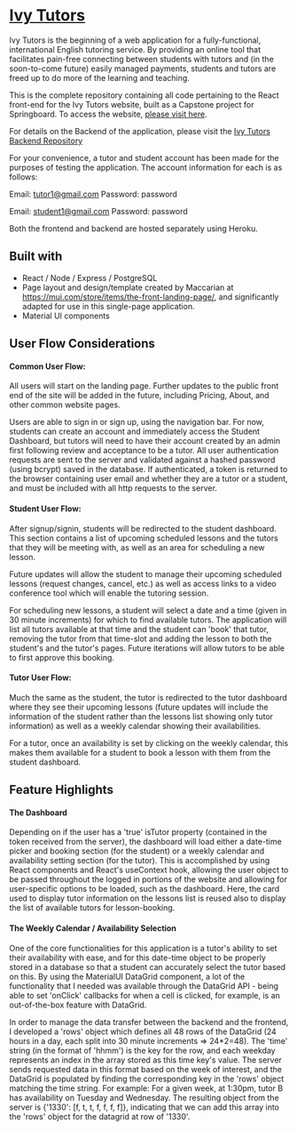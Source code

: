 # [Ivy Tutors](https://ivy-tutors.herokuapp.com/)

Ivy Tutors is the beginning of a web application for a fully-functional, international English tutoring service. By providing an online tool that facilitates pain-free connecting between students with tutors and (in the soon-to-come future) easily managed payments, students and tutors are freed up to do more of the learning and teaching. 

This is the complete repository containing all code pertaining to the React front-end for the Ivy Tutors website, built as a Capstone project for Springboard. To access the website, [please visit here](https://ivy-tutors.herokuapp.com/). 

For details on the Backend of the application, please visit the [Ivy Tutors Backend Repository](https://github.com/MMahoney6713/IvyTutorsBackend)

For your convenience, a tutor and student account has been made for the purposes of testing the application. The account information for each is as follows:

Email: tutor1@gmail.com
Password: password

Email: student1@gmail.com
Password: password

Both the frontend and backend are hosted separately using Heroku.

## Built with

- React / Node / Express / PostgreSQL
- Page layout and design/template created by Maccarian at https://mui.com/store/items/the-front-landing-page/, and significantly adapted for use in this single-page application. 
- Material UI components

## User Flow Considerations

#### Common User Flow:
All users will start on the landing page. Further updates to the public front end of the site will be added in the future, including Pricing, About, and other common website pages. 

Users are able to sign in or sign up, using the navigation bar. For now, students can create an account and immediately access the Student Dashboard, but tutors will need to have their account created by an admin first following review and acceptance to be a tutor. All user authentication requests are sent to the server and validated against a hashed password (using bcrypt) saved in the database. If authenticated, a token is returned to the browser containing user email and whether they are a tutor or a student, and must be included with all http requests to the server.

#### Student User Flow:
After signup/signin, students will be redirected to the student dashboard. This section contains a list of upcoming scheduled lessons and the tutors that they will be meeting with, as well as an area for scheduling a new lesson. 

Future updates will allow the student to manage their upcoming scheduled lessons (request changes, cancel, etc.) as well as access links to a video conference tool which will enable the tutoring session. 

For scheduling new lessons, a student will select a date and a time (given in 30 minute increments) for which to find available tutors. The application will list all tutors available at that time and the student can 'book' that tutor, removing the tutor from that time-slot and adding the lesson to both the student's and the tutor's pages. Future iterations will allow tutors to be able to first approve this booking. 

#### Tutor User Flow:
Much the same as the student, the tutor is redirected to the tutor dashboard where they see their upcoming lessons (future updates will include the information of the student rather than the lessons list showing only tutor information) as well as a weekly calendar showing their availabilities.

For a tutor, once an availability is set by clicking on the weekly calendar, this makes them available for a student to book a lesson with them from the student dashboard. 

## Feature Highlights

#### The Dashboard
Depending on if the user has a 'true' isTutor property (contained in the token received from the server), the dashboard will load either a date-time picker and booking section (for the student) or a weekly calendar and availability setting section (for the tutor). This is accomplished by using React components and React's useContext hook, allowing the user object to be passed throughout the logged in portions of the website and allowing for user-specific options to be loaded, such as the dashboard. Here, the card used to display tutor information on the lessons list is reused also to display the list of available tutors for lesson-booking. 

#### The Weekly Calendar / Availability Selection
One of the core functionalities for this application is a tutor's ability to set their availability with ease, and for this date-time object to be properly stored in a database so that a student can accurately select the tutor based on this. By using the MaterialUI DataGrid component, a lot of the functionality that I needed was available through the DataGrid API - being able to set 'onClick' callbacks for when a cell is clicked, for example, is an out-of-the-box feature with DataGrid. 

In order to manage the data transfer between the backend and the frontend, I developed a 'rows' object which defines all 48 rows of the DataGrid (24 hours in a day, each split into 30 minute increments => 24*2=48). The 'time' string (in the format of 'hhmm') is the key for the row, and each weekday represents an index in the array stored as this time key's value. The server sends requested data in this format based on the week of interest, and the DataGrid is populated by finding the corresponding key in the 'rows' object matching the time string. For example: For a given week, at 1:30pm, tutor B has availability on Tuesday and Wednesday. The resulting object from the server is {'1330': [f, t, t, f, f, f, f]}, indicating that we can add this array into the 'rows' object for the datagrid at row of '1330'. 





